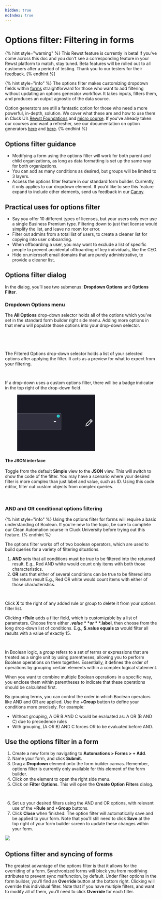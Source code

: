 ```yaml
---
hidden: true
noIndex: true
---
```


# Options filter: Filtering in forms

{% hint style="warning" %}
This Rewst feature is currently in beta! If you've come across this doc and you don't see a corresponding feature in your Rewst platform to match, stay tuned. Beta features will be rolled out to all customers after a period of testing. Thank you to our testers for their feedback.
{% endhint %}

{% hint style="info" %}
The options filter makes customizing dropdown fields within [forms](https://www.notion.so/DRAFT-Options-filter-Filtering-in-forms-1a4b56f990718003be7dce9325d9e8e9?pvs=21) straightforward for those who want to add filtering without updating an options generator workflow. It takes inputs, filters them, and produces an output agnostic of the data source.

Option generators are still a fantastic option for those who need a more powerful, in-depth, solution. We cover what these are and how to use them in Cluck U’s [Rewst Foundations](https://docs.rewst.help/cluck-university/rewst-foundations/creating-an-option-generator-workflow/introduction-to-option-generators) and [micro course](https://docs.rewst.help/cluck-university/micro-courses/working-with-options-generator-workflows-in-rewst). If you’ve already taken our courses and want a refresher, see our documentation on option generators [here](https://docs.rewst.help/documentation/workflows/workflow-generated-options) and [here](https://docs.rewst.help/documentation/workflows/different-types-of-workflows#option-generator).
{% endhint %}

## Options filter guidance

* Modifying a form using the options filter will work for both parent and child organizations, as long as data formatting is set up the same way for both organizations.
* You can add as many conditions as desired, but groups will be limited to 3 layers.
* Access the options filter feature in our standard form builder. Currently, it only applies to our dropdown element. If you’d like to see this feature expand to include other elements, send us feedback in our [Canny](https://rewst.canny.io/features).

## Practical uses for options filter

* Say you offer 10 different types of licenses, but your users only ever use a single Business Premium type. Filtering down to just that license would simplify the list, and leave no room for error.
* Filter out admins from a total list of users, to create a cleaner list for copying into user onboarding.
* When offboarding a user, you may want to exclude a list of specific people to prevent accidental offboarding of key individuals, like the CEO.
* Hide on.microsoft email domains that are purely administrative, to provide a cleaner list.

## Options filter dialog

In the dialog, you’ll see two submenus: **Dropdown Options** and **Options Filter**.

### Dropdown Options menu

The **All Options** drop-down selector holds all of the options which you’ve set in the standard form builder right side menu. Adding more options in that menu will populate those options into your drop-down selector.

<figure><img src="../../.gitbook/assets/Screenshot 2025-02-25 at 5.02.18 PM.png" alt="" width="375"><figcaption></figcaption></figure>

<figure><img src="../../.gitbook/assets/Screenshot 2025-02-25 at 4.36.22 PM.png" alt=""><figcaption></figcaption></figure>

The Filtered Options drop-down selector holds a list of your selected options after applying the filter. It acts as a preview for what to expect from your filtering.

<figure><img src="../../.gitbook/assets/Screenshot 2025-02-25 at 4.36.30 PM.png" alt=""><figcaption></figcaption></figure>

If a drop-down uses a custom options filter, there will be a badge indicator in the top right of the drop-down field.

<figure><img src="../../.gitbook/assets/indicator.png" alt=""><figcaption></figcaption></figure>



#### The JSON interface

Toggle from the default **Simple** view to the **JSON** view. This will switch to show the code of the filter. You may have a scenario where your desired filter is more complex than just label and value, such as ID. Using this code editor, filter out custom objects from complex queries.

<figure><img src="../../.gitbook/assets/Screenshot 2025-02-25 at 4.36.39 PM.png" alt=""><figcaption></figcaption></figure>

### AND and OR conditional options filtering

{% hint style="info" %}
Using the options filter for forms will require a basic understanding of Boolean. If you’re new to the topic, be sure to complete our Clean Automation course in Cluck University before trying out this feature.
{% endhint %}

The options filter works off of two boolean operators, which are used to build queries for a variety of filtering situations.

1. **AND** sets that all conditions must be true to be filtered into the returned result. E.g., Red AND white would count only items with both those characteristics.
2. **OR** sets that either of several conditions can be true to be filtered into the return result E.g., Red OR white would count items with either of those characteristics.

<figure><img src="../../.gitbook/assets/Screenshot 2025-02-25 at 11.17.38 AM.png" alt=""><figcaption></figcaption></figure>

Click **X** to the right of any added rule or group to delete it from your options filter list.

Clicking **+Rule** adds a filter field, which is customizable by a list of parameters. Choose from either **$.value** or **$.label**, then choose from the long drop-down list of conditions. E.g., **$.value equals `15`** would filter all results with a value of exactly 15.

<figure><img src="../../.gitbook/assets/Screenshot 2025-02-25 at 4.28.47 PM.png" alt=""><figcaption></figcaption></figure>

In Boolean logic, a _group_ refers to a set of terms or expressions that are treated as a single unit by using parentheses, allowing you to perform Boolean operations on them together. Essentially, it defines the order of operations by grouping certain elements within a complex logical statement.

When you want to combine multiple Boolean operations in a specific way, you enclose them within parentheses to indicate that these operations should be calculated first.

By grouping terms, you can control the order in which Boolean operators like AND and OR are applied. Use the +**Group** button to define your conditions more precisely. For example:

* Without grouping, A OR B AND C would be evaluated as: A OR (B AND C) due to precedence rules
* With grouping, (A OR B) AND C forces OR to be evaluated before AND.

## Use the options filter in a form

1. Create a new form by navigating to **Automations > Forms > + Add**.
2. Name your form, and click **Submit**.
3. Drag a **Dropdown** element onto the form builder canvas. Remember, options filter is currently only available for this element of the form builder.
4. Click on the element to open the right side menu.
5. Click on **Filter Options**. This will open the **Create Option Filters** dialog.

<figure><img src="../../.gitbook/assets/Screenshot 2025-02-25 at 11.02.23 AM.png" alt=""><figcaption></figcaption></figure>

6. Set up your desired filters using the AND and OR options, with relevant use of the **+Rule** and **+Group** buttons.
7. Click **Close** when finished. The option filter will automatically save and be applied to your form. Note that you’ll still need to click **Save** at the top right of your form builder screen to update these changes within your form.

![](<../../.gitbook/assets/Screenshot 2025-02-26 at 12.28.51 PM.png>)

## Options filter and syncing of forms

The greatest advantage of the options filter is that it allows for the overriding of a form. Synchronized forms will block you from modifying attributes to prevent sync malfunction, by default. Under filter options in the form builder, you’ll find an **Override** button at the bottom right. Clicking will override this individual filter. Note that if you have multiple filters, and want to modify all of them, you’ll need to click **Override** for each filter.

<figure><img src="../../.gitbook/assets/Screenshot 2025-02-25 at 5.14.54 PM.png" alt=""><figcaption></figcaption></figure>
